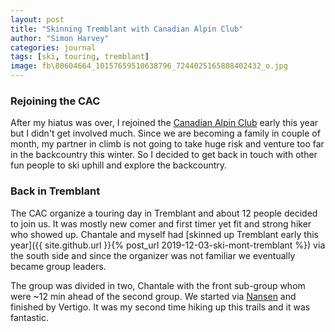 ```yaml
---
layout: post
title: "Skinning Tremblant with Canadian Alpin Club"
author: "Simon Harvey"
categories: journal
tags: [ski, touring, tremblant]
image: fb\80604664_10157659510638796_7244025165808402432_o.jpg
---
```

### Rejoining the CAC

After my hiatus was over, I rejoined the [Canadian Alpin Club](http://dev.accmontreal.ca/) early this year but I didn't get involved much.  Since we are becoming a family in couple of month, my partner in climb is not going to take huge risk and venture too far in the backcountry this winter.  So I decided to get back in touch with other fun people to ski uphill and explore the backcountry.

### Back in Tremblant

The CAC organize a touring day in Tremblant and about 12 people decided to join us.  It was mostly new comer and first timer yet fit and strong hiker who showed up.  Chantale and myself had [skinned up Tremblant early this year]({{ site.github.url }}{% post_url 2019-12-03-ski-mont-tremblant %}) via the south side and since the organizer was not familiar we eventually became group leaders.

The group was divided in two, Chantale with the front sub-group whom were ~12 min ahead of the second group.  We started via [Nansen](https://www.tremblant.ca/things-to-do/activities/alpine-touring) and finished by Vertigo.  It was my second time hiking up this trails and it was fantastic.
